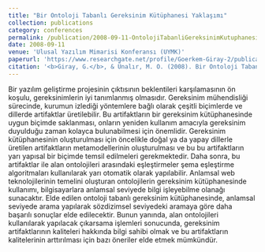 ```yaml
---
title: "Bir Ontoloji Tabanlı Gereksinim Kütüphanesi Yaklaşımı"
collection: publications
category: conferences
permalink: /publication/2008-09-11-OntolojiTabanliGereksinimKutuphanesi
date: 2008-09-11
venue: 'Ulusal Yazılım Mimarisi Konferansı (UYMK)'
paperurl: 'https://www.researchgate.net/profile/Goerkem-Giray-2/publication/283052646_Bir_Ontoloji_Tabanli_Gereksinim_Kutuphanesi_Yaklasimi/links/5627a7d808aee6327230d364/Bir-Ontoloji-Tabanli-Gereksinim-Kuetuephanesi-Yaklasimi.pdf'
citation: '<b>Giray, G.</b>, & Ünalır, M. O. (2008). Bir Ontoloji Tabanlı Gereksinim Kütüphanesi Yaklaşımı. <i>2. Ulusal Yazılım Mimarisi Konferansı (UYMK)</i>'
---
```


Bir yazılım geliştirme projesinin çıktısının beklentileri karşılamasının ön koşulu, gereksinimlerin iyi tanımlanmış olmasıdır. Gereksinim mühendisliği sürecinde, kurumun izlediği yöntemlere bağlı olarak çeşitli biçimlerde ve dillerde artifaktlar üretilebilir. Bu artifaktların bir gereksinim kütüphanesinde uygun biçimde saklanması, onların yeniden kullanım amacıyla gereksinim duyulduğu zaman kolayca bulunabilmesi için önemlidir. Gereksinim kütüphanesinin oluşturulması için öncelikle doğal ya da yapay dillerle üretilen artifaktların metamodellerinin oluşturulması ve bu bu artifaktların yarı yapısal bir biçimde temsil edilmeleri gerekmektedir. Daha sonra, bu artifaktlar ile alan ontolojileri arasındaki eşleştirmeler şema eşleştirme algoritmaları kullanılarak yarı otomatik olarak yapılabilir. Anlamsal web teknolojilerinin temelini oluşturan ontolojilerin gereksinim kütüphanesinde kullanımı, bilgisayarlara anlamsal seviyede bilgi işleyebilme olanağı sunacaktır. Elde edilen ontoloji tabanlı gereksinim kütüphanesinde, anlamsal seviyede arama yapılarak sözdizimsel seviyedeki aramaya göre daha başarılı sonuçlar elde edilecektir. Bunun yanında, alan ontolojileri kullanılarak yapılacak çıkarsama işlemleri sonucunda, gereksinim artifaktlarının kaliteleri hakkında bilgi sahibi olmak ve bu artifaktların kalitelerinin arttırılması için bazı öneriler elde etmek mümkündür.
